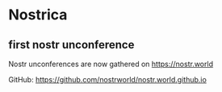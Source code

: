 # Nostrica
## first nostr unconference

Nostr unconferences are now gathered on 
https://nostr.world

GitHub: https://github.com/nostrworld/nostr.world.github.io
